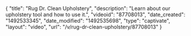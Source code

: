 {
    "title": "Rug Dr. Clean Upholstery",
    "description": "Learn about our upholstery tool and how to use it.",
    "videoid": "87708013",
    "date_created": "1492533345",
    "date_modified": "1492535698",
    "type": "captivate",
    "layout": "video",
    "url": "\/v\/rug-dr-clean-upholstery\/87708013"
}